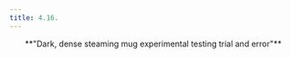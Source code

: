 ```yaml
---
title: 4.16.
---
```


 <p style="text-align: center;">**"Dark, dense steaming mug  
 experimental testing  
trial and error"**</p> 